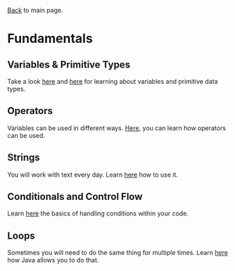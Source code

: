 [Back](../README.md) to main page.

# Fundamentals

## Variables & Primitive Types

Take a look [here](https://www.udemy.com/course/java-tutorial/learn/lecture/131409) and [here](https://www.udemy.com/course/java-for-absolute-beginners-c/learn/lecture/9604718) for learning about variables and primitive data types.

## Operators

Variables can be used in different ways. [Here](https://www.codecademy.com/learn/learn-java/modules/learn-java-variables), you can learn how operators can be used.

## Strings

You will work with text every day. Learn [here](https://www.udemy.com/course/java-tutorial/learn/lecture/131416) how to use it.

## Conditionals and Control Flow

Learn [here](https://www.codecademy.com/learn/learn-java/modules/learn-java-conditionals-control-flow-u) the basics of handling conditions within your code.

## Loops

Sometimes you will need to do the same thing for multiple times.
Learn [here](https://www.codecademy.com/learn/learn-java/modules/learn-java-loops) how Java allows you to do that.
